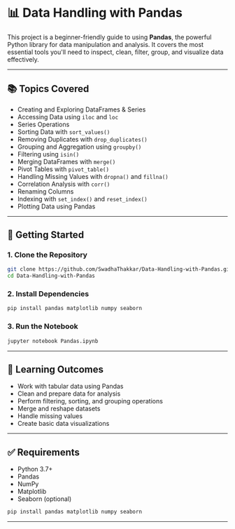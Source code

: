 # 📊 Data Handling with Pandas

This project is a beginner-friendly guide to using **Pandas**, the powerful Python library for data manipulation and analysis. It covers the most essential tools you'll need to inspect, clean, filter, group, and visualize data effectively.

---

## 📚 Topics Covered

- Creating and Exploring DataFrames & Series  
- Accessing Data using `iloc` and `loc`  
- Series Operations  
- Sorting Data with `sort_values()`  
- Removing Duplicates with `drop_duplicates()`  
- Grouping and Aggregation using `groupby()`  
- Filtering using `isin()`  
- Merging DataFrames with `merge()`  
- Pivot Tables with `pivot_table()`  
- Handling Missing Values with `dropna()` and `fillna()`  
- Correlation Analysis with `corr()`  
- Renaming Columns  
- Indexing with `set_index()` and `reset_index()`  
- Plotting Data using Pandas

---

## 🚀 Getting Started

### 1. Clone the Repository

```bash
git clone https://github.com/SwadhaThakkar/Data-Handling-with-Pandas.git
cd Data-Handling-with-Pandas
```

### 2. Install Dependencies

```bash
pip install pandas matplotlib numpy seaborn
```

### 3. Run the Notebook

```bash
jupyter notebook Pandas.ipynb
```

---

## 🎯 Learning Outcomes

- Work with tabular data using Pandas  
- Clean and prepare data for analysis  
- Perform filtering, sorting, and grouping operations  
- Merge and reshape datasets  
- Handle missing values  
- Create basic data visualizations


---

## ✅ Requirements

- Python 3.7+
- Pandas
- NumPy
- Matplotlib
- Seaborn (optional)

```bash
pip install pandas matplotlib numpy seaborn
```

---

